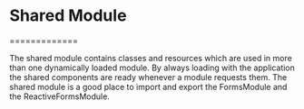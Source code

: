 # Shared Module
=============

The shared module contains classes and resources which are used in more than one dynamically loaded module. By always loading with the application the shared components are ready whenever a module requests them.
The shared module is a good place to import and export the FormsModule and the ReactiveFormsModule. 

